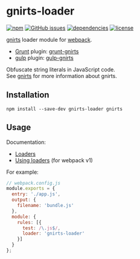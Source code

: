 # gnirts-loader

[![npm](https://img.shields.io/npm/v/gnirts-loader.svg)](https://www.npmjs.com/package/gnirts-loader) [![GitHub issues](https://img.shields.io/github/issues/anseki/gnirts-loader.svg)](https://github.com/anseki/gnirts-loader/issues) [![dependencies](https://img.shields.io/badge/dependencies-No%20dependency-brightgreen.svg)](package.json) [![license](https://img.shields.io/badge/license-MIT-blue.svg)](LICENSE-MIT)

[gnirts](https://github.com/anseki/gnirts) loader module for [webpack](https://webpack.js.org/).

* [Grunt](http://gruntjs.com/) plugin: [grunt-gnirts](https://github.com/anseki/grunt-gnirts)
* [gulp](http://gulpjs.com/) plugin: [gulp-gnirts](https://github.com/anseki/gulp-gnirts)

Obfuscate string literals in JavaScript code.  
See [gnirts](https://github.com/anseki/gnirts) for more information about gnirts.

## Installation

```
npm install --save-dev gnirts-loader gnirts
```

## Usage

Documentation:

- [Loaders](https://webpack.js.org/concepts/loaders/)
- [Using loaders](http://webpack.github.io/docs/using-loaders.html) (for webpack v1)

For example:

```js
// webpack.config.js
module.exports = {
  entry: './app.js',
  output: {
    filename: 'bundle.js'
  },
  module: {
    rules: [{
      test: /\.js$/,
      loader: 'gnirts-loader'
    }]
  }
};
```
